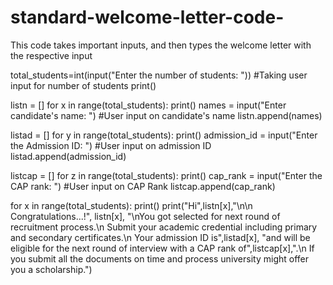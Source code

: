 # standard-welcome-letter-code-
This code takes important inputs, and then types the welcome letter with the respective input

total_students=int(input("Enter the number of students: "))
#Taking user input for number of students
print()

listn = []
for x in range(total_students):
    print()
    names = input("Enter candidate's name: ")
    #User input on candidate's name
    listn.append(names)

listad = []
for y in range(total_students):
    print()
    admission_id = input("Enter the Admission ID: ")
    #User input on admission ID
    listad.append(admission_id)

listcap = []
for z in range(total_students):
    print()
    cap_rank = input("Enter the CAP rank: ")
    #User input on CAP Rank
    listcap.append(cap_rank)

for x in range(total_students):
    print()
    print("Hi",listn[x],"\n\n Congratulations...!", listn[x], "\nYou got selected for next round of recruitment process.\n Submit your academic credential including primary and secondary certificates.\n Your admission ID is",listad[x], "and will be eligible for the next round of interview with a CAP rank of",listcap[x],".\n If you submit all the documents on time and process university might offer you a scholarship.")
